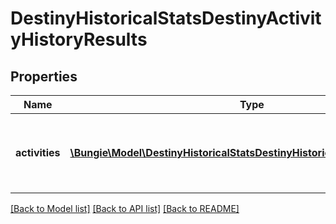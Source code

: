 # DestinyHistoricalStatsDestinyActivityHistoryResults

## Properties
Name | Type | Description | Notes
------------ | ------------- | ------------- | -------------
**activities** | [**\Bungie\Model\DestinyHistoricalStatsDestinyHistoricalStatsPeriodGroup[]**](DestinyHistoricalStatsDestinyHistoricalStatsPeriodGroup.md) | List of activities, the most recent activity first. | [optional] 

[[Back to Model list]](../README.md#documentation-for-models) [[Back to API list]](../README.md#documentation-for-api-endpoints) [[Back to README]](../README.md)



